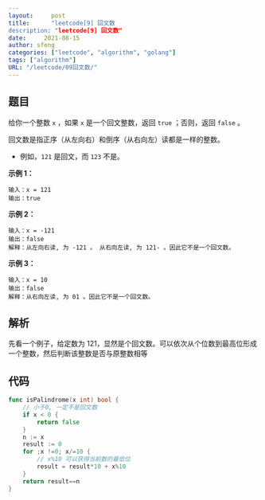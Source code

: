 ```yaml
---
layout:     post
title:      "leetcode[9] 回文数
description: "leetcode[9] 回文数"
date:     2021-08-15
author: sfeng
categories: ["leetcode", "algorithm", "golang"]
tags: ["algorithm"]
URL: "/leetcode/09回文数/"
---
```


## 题目

给你一个整数 `x` ，如果 `x` 是一个回文整数，返回 `true` ；否则，返回 `false` 。

回文数是指正序（从左向右）和倒序（从右向左）读都是一样的整数。

- 例如，`121` 是回文，而 `123` 不是。

**示例 1：**

```
输入：x = 121
输出：true

```

**示例 2：**

```
输入：x = -121
输出：false
解释：从左向右读, 为 -121 。 从右向左读, 为 121- 。因此它不是一个回文数。

```

**示例 3：**

```
输入：x = 10
输出：false
解释：从右向左读, 为 01 。因此它不是一个回文数。
```

## 解析

先看一个例子，给定数为 121，显然是个回文数。可以依次从个位数到最高位形成一个整数，然后判断该整数是否与原整数相等

## 代码

```go
func isPalindrome(x int) bool {
	// 小于0, 一定不是回文数
	if x < 0 {
		return false
	}
	n := x
	result := 0
	for ;x !=0; x/=10 {
		// x%10 可以获得当前数的最低位
		result = result*10 + x%10
	}
	return result==n
}
```